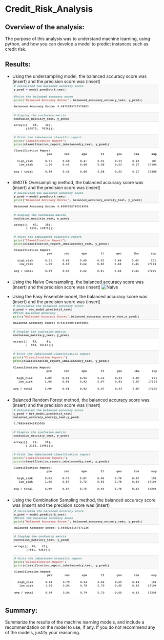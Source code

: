 # Credit_Risk_Analysis

## Overview of the analysis: 
The purpose of this analysis was to understand machine learning, using python, and how you can develop a model to predict instances such as credit risk.

## Results:
- Using the undersampling model, the balanced accuracy score was (insert) and the precision score was (insert)
![undersampling](images/undersampling.png)

- SMOTE Oversampling method, the balanced accuracy score was (insert) and the precision score was (insert)
![SMOTE](images/SMOTE_Oversampling.png)

- Using the Naive Oversampling, the balanced accuracy score was (insert) and the precision score was (insert)
![Naive](images/Navie_oversampling.png)

- Using the Easy Ensemble model, the balanced accuracy score was (insert) and the precision score was (insert)
![Easy_Ensemble](images/Easy_Ensemble.png)

- Balanced Random Forest method, the balanced accuracy score was (insert) and the precision score was (insert)
![Balanced_Random](images/Balanced_Random_Forest.png)

- Using the Combination Sampling method, the balanced accuracy score was (insert) and the precision score was (insert)
![Combination](images/Combination_Sampling.png)


## Summary:
Summarize the results of the machine learning models, and include a recommendation on the model to use, if any. If you do not recommend any of the models, justify your reasoning.
